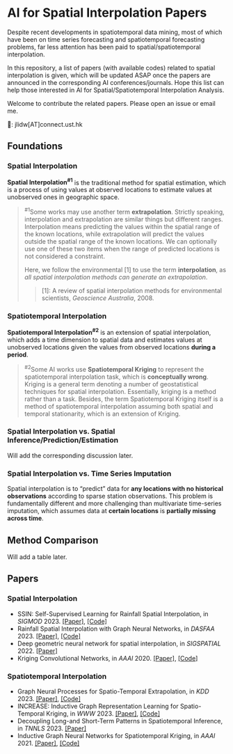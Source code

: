 # AI for Spatial Interpolation Papers
Despite recent developments in spatiotemporal data mining, most of which have been on time series forecasting and spatiotemporal forecasting problems, far less attention has been paid to spatial/spatiotemporal interpolation.

In this repository, a list of papers (with available codes) related to spatial interpolation is given, which will be updated ASAP once the papers are announced in the corresponding AI conferences/journals. Hope this list can help those interested in AI for Spatial/Spatiotemporal Interpolation Analysis.

Welcome to contribute the related papers. Please open an issue or email me.

📧: jlidw\[AT\]connect.ust.hk

## Foundations

### Spatial Interpolation
**Spatial Interpolation<sup>#1</sup>** is the traditional method for spatial estimation, which is a process of using values at observed locations to estimate values at unobserved ones in geographic space.

> <sup>#1</sup>Some works may use another term **extrapolation**. Strictly speaking, interpolation and extrapolation are similar things but different ranges. Interpolation means predicting the values within the spatial range of the known locations, while extrapolation will predict the values outside the spatial range of the known locations.
We can optionally use one of these two items when the range of predicted locations is not considered a constraint.
> 
> Here, we follow the environmental \[1\] to use the term **interpolation**, as *all spatial interpolation methods can generate an extrapolation*.
>> \[1\]: A review of spatial interpolation methods for environmental scientists, *Geoscience Australia*, 2008.

### Spatiotemporal Interpolation
**Spatiotemporal Interpolation<sup>#2</sup>** is an extension of spatial interpolation, which adds a time dimension to spatial data and estimates values at unobserved locations given the values from observed locations **during a period**.

> <sup>#2</sup>Some AI works use **Spatiotemporal Kriging** to represent the spatiotemporal interpolation task, which is **conceptually wrong**. Kriging is a general term denoting a number of geostatistical techniques for spatial interpolation. Essentially, kriging is a method rather than a task. Besides, the term Spatiotemporal Kriging itself is a method of spatiotemporal interpolation assuming both spatial and temporal stationarity, which is an extension of Kriging.
 
### Spatial Interpolation vs. Spatial Inference/Prediction/Estimation
Will add the corresponding discussion later.

### Spatial Interpolation vs. Time Series Imputation
Spatial interpolation is to “predict” data for **any locations with no historical observations** according to sparse station observations. This problem is fundamentally different and more challenging than multivariate time-series imputation, which assumes data at **certain locations** is **partially missing across time**.

## Method Comparison
Will add a table later.

## Papers
### Spatial Interpolation
- SSIN: Self-Supervised Learning for Rainfall Spatial Interpolation, in *SIGMOD* 2023. [\[Paper\]](https://dl.acm.org/doi/10.1145/3589321), [\[Code\]](https://github.com/jlidw/SSIN)
- Rainfall Spatial Interpolation with Graph Neural Networks, in *DASFAA* 2023. [\[Paper\]](https://link.springer.com/chapter/10.1007/978-3-031-30678-5_14), [\[Code\]](https://github.com/jlidw/GSI)
- Deep geometric neural network for spatial interpolation, in *SIGSPATIAL* 2022. [\[Paper\]](https://dl.acm.org/doi/10.1145/3557915.3561008)
- Kriging Convolutional Networks, in *AAAI* 2020. [\[Paper\]](https://arxiv.org/abs/2306.09463), [\[Code\]](https://github.com/tufts-ml/KCN)

### Spatiotemporal Interpolation
- Graph Neural Processes for Spatio-Temporal Extrapolation, in *KDD* 2023. [\[Paper\]](https://arxiv.org/abs/2305.18719), [\[Code\]](https://github.com/hjf1997/STGNP)
- INCREASE: Inductive Graph Representation Learning for Spatio-Temporal Kriging, in *WWW* 2023. [\[Paper\]](https://arxiv.org/abs/2302.02738), [\[Code\]](https://github.com/zhengchuanpan/INCREASE)
- Decoupling Long-and Short-Term Patterns in Spatiotemporal Inference, in *TNNLS* 2023. [\[Paper\]](https://arxiv.org/abs/2109.09506)
- Inductive Graph Neural Networks for Spatiotemporal Kriging, in *AAAI* 2021. [\[Paper\]](https://arxiv.org/abs/2006.07527), [\[Code\]](https://github.com/Kaimaoge/IGNNK)

